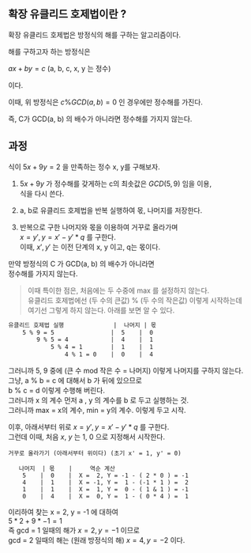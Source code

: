 
## 확장 유클리드 호제법이란 ?

확장 유클리드 호제법은 방정식의 해를 구하는 알고리즘이다.

해를 구하고자 하는 방정식은

$ax + by = c$ (a, b, c, x, y 는 정수)

이다.

이때, 위 방정식은 $c \% GCD(a, b) = 0$ 인 경우에만 정수해를 가진다.

즉, C가 GCD(a, b) 의 배수가 아니라면 정수해를 가지지 않는다.

## 과정

식이 $5x + 9y = 2$ 을 만족하는 정수 x, y를 구해보자. <br>
1. $5x + 9y$ 가 정수해를 갖게하는 c의 최솟값은 $GCD(5, 9)$ 임을 이용, <br>
    식을 다시 쓴다.

2. a, b로 유클리드 호제법을 반복 실행하여 몫, 나머지를 저장한다.

3. 반복으로 구한 나머지와 몫을 이용하여 거꾸로 올라가며 <br>
    $x = y', y = x' - y' * q$ 를 구한다. <br>
    이때, $x', y'$ 는 이전 단계의 x, y 이고, q는 몫이다.

만약 방정식의 C 가 GCD(a, b) 의 배수가 아니라면 <br>
정수해를 가지지 않는다.

> 이때 특이한 점은, 처음에는 두 수중에 max 를 설정하지 않는다. <br>
 유클리드 호제법에선 (두 수의 큰값) % (두 수의 작은값) 이렇게 시작하는데 <br>
 여기선 그렇게 하지 않는다. 아래를 보면 알 수 있다.

``` markdown
유클리드 호제법 실행              |  나머지 | 몫
    5 % 9 = 5                |  5    |  0
        9 % 5 = 4            |  4    |  1  
            5 % 4 = 1        |  1    |  1
                4 % 1 = 0    |  0    |  4
```
그러니까 5, 9 중에 (큰 수 mod 작은 수 = 나머지) 이렇게 나머지를 구하지 않는다. <br>
그냥, a % b = c 에 대해서 b 가 뒤에 있으므로 <br>
b % c = d 이렇게 수행해 버린다. <br>
그러니까 x 의 계수 먼저 a , y 의 계수를 b 로 두고 실행하는 것. <br>
그러니까 max = x의 계수, min = y의 계수. 이렇게 두고 시작.

이후, 아래서부터 위로 $x = y', y = x' - y' * q$ 를 구한다. <br>
그런데 이때, 처음 $x$, $y$ 는 1, 0 으로 지정해서 시작한다.

```
거꾸로 올라가기 (아래서부터 위이다) (초기 x' = 1, y' = 0)

   나머지  | 몫    |     역순 계산
    5    |  0    |  X =  2, Y = -1 - ( 2 * 0 ) = -1
    4    |  1    |  X = -1, Y =  1 - (-1 * 1 ) =  2
    1    |  1    |  X =  1, Y =  0 - ( 1 & 1 ) = -1
    0    |  4    |  X =  0, Y =  1 - ( 0 * 4 ) =  1 
```
 이리하여 찾는 x = 2, y = -1 에 대하여 <br>
 $5 * 2 + 9 * -1 = 1$ <br>
 즉 gcd = 1 일때의 해가 $x = 2, y = -1$ 이므로 <br>
 gcd = 2 일때의 해는 (원래 방정식의 해) $x = 4, y = -2$ 이다. 

